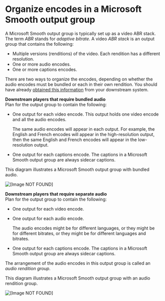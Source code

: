 # Organize encodes in a Microsoft Smooth output group<a name="organize-mss-package"></a>

A Microsoft Smooth output group is typically set up as a video ABR stack\. The term *ABR* stands for *adaptive bitrate*\. A video *ABR stack* is an output group that contains the following:
+ Multiple versions \(renditions\) of the video\. Each rendition has a different resolution\. 
+ One or more audio encodes\.
+ One or more captions encodes\.

There are two ways to organize the encodes, depending on whether the audio encodes must be bundled or each in their own rendition\. You should have already [obtained this information](identify-dss-video-audio.md) from your downstream system\.

**Downstream players that require bundled audio**  
Plan for the output group to contain the following:
+ One output for each video encode\. This output holds one video encode and all the audio encodes\. 

  The same audio encodes will appear in each output\. For example, the English and French encodes will appear in the high\-resolution output, then the same English and French encodes will appear in the low\-resolution output\.
+ One output for each captions encode\. The captions in a Microsoft Smooth output group are always sidecar captions\.

This diagram illustrates a Microsoft Smooth output group with bundled audio\.

![\[Image NOT FOUND\]](http://docs.aws.amazon.com/medialive/latest/ug/images/output12-ABR-2V-2A-2C.png)

**Downstream players that require separate audio**  
Plan for the output group to contain the following:
+ One output for each video encode\. 
+ One output for each audio encode\.

  The audio encodes might be for different languages, or they might be for different bitrates, or they might be for different languages and bitrates\.
+ One output for each captions encode\. The captions in a Microsoft Smooth output group are always sidecar captions\.

The arrangement of the audio encodes in this output group is called an *audio rendition group*\.

This diagram illustrates a Microsoft Smooth output group with an audio rendition group\.

![\[Image NOT FOUND\]](http://docs.aws.amazon.com/medialive/latest/ug/images/output14-ABR-2V-2Asep-2C.png)